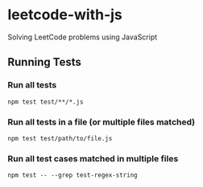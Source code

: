# leetcode-with-js

Solving LeetCode problems using JavaScript

## Running Tests

### Run all tests

```shell
npm test test/**/*.js
```

### Run all tests in a file (or multiple files matched)

```shell
npm test test/path/to/file.js
```

### Run all test cases matched in multiple files

```shell
npm test -- --grep test-regex-string
```
